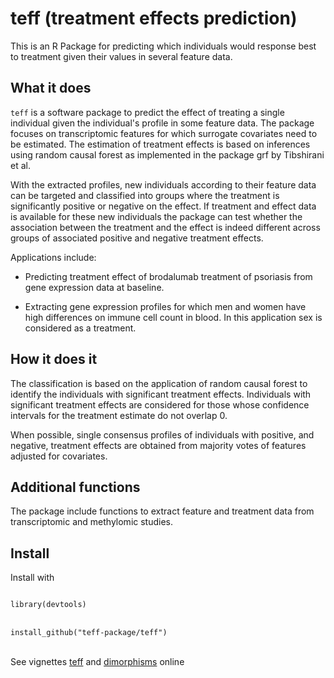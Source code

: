 # teff (treatment effects prediction)

This is an R Package for predicting which individuals would response best to treatment given their values in several feature data.

## What it does

<code>teff</code> is a software package to predict the effect of treating a single individual given the individual's profile in some feature data. The package focuses on transcriptomic features for which surrogate covariates need to be estimated. The estimation of treatment effects is based on inferences using random causal forest as implemented in the package <core>grf</code> by Tibshirani et al.

With the extracted profiles, new individuals according to their feature data can be targeted and classified into groups where the treatment is significantly positive or negative on the effect. If treatment and effect data is available for these new individuals the package can test
whether the association between the treatment and the effect is indeed different across groups of associated positive and negative treatment effects. 

Applications include:

- Predicting treatment effect of brodalumab treatment of psoriasis from gene expression data at baseline. 

- Extracting gene expression profiles for which men and women have high differences on immune cell count in blood. In this application sex is considered as a treatment. 

## How it does it

The classification is based on the application of random causal forest to identify the individuals with significant treatment effects. Individuals with significant treatment effects are considered for those whose confidence intervals for the treatment estimate do not overlap 0. 

When possible, single consensus profiles of individuals with positive, and negative, treatment effects are obtained from majority votes of features adjusted for covariates.

## Additional functions

The package include functions to extract feature and treatment data from transcriptomic and methylomic studies. 

## Install

Install with 


<code>
library(devtools)
</code>
</br><code>
install_github("teff-package/teff")
</code>


</br>See vignettes  [teff](https://alejandro-isglobal.github.io/teff/teff.html) and [dimorphisms](https://alejandro-isglobal.github.io/teff/dimorphisms.html) 
online
